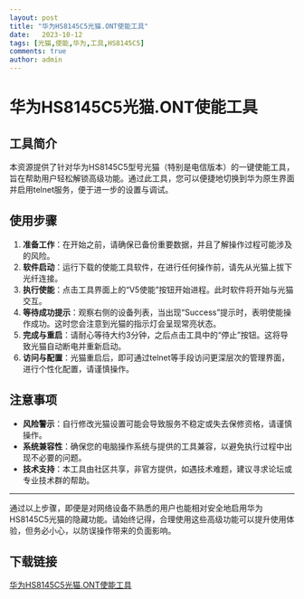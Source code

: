 ```yaml
---
layout: post
title: "华为HS8145C5光猫.ONT使能工具"
date:   2023-10-12
tags: [光猫,使能,华为,工具,HS8145C5]
comments: true
author: admin
---
```

# 华为HS8145C5光猫.ONT使能工具

## 工具简介
本资源提供了针对华为HS8145C5型号光猫（特别是电信版本）的一键使能工具，旨在帮助用户轻松解锁高级功能。通过此工具，您可以便捷地切换到华为原生界面并启用telnet服务，便于进一步的设置与调试。

## 使用步骤
1. **准备工作**：在开始之前，请确保已备份重要数据，并且了解操作过程可能涉及的风险。
2. **软件启动**：运行下载的使能工具软件，在进行任何操作前，请先从光猫上拔下光纤连接。
3. **执行使能**：点击工具界面上的“V5使能”按钮开始进程。此时软件将开始与光猫交互。
4. **等待成功提示**：观察右侧的设备列表，当出现“Success”提示时，表明使能操作成功。这时您会注意到光猫的指示灯会呈现常亮状态。
5. **完成与重启**：请耐心等待大约3分钟，之后点击工具中的“停止”按钮。这将导致光猫自动断电并重新启动。
6. **访问与配置**：光猫重启后，即可通过telnet等手段访问更深层次的管理界面，进行个性化配置，请谨慎操作。

## 注意事项
- **风险警示**：自行修改光猫设置可能会导致服务不稳定或失去保修资格，请谨慎操作。
- **系统兼容性**：确保您的电脑操作系统与提供的工具兼容，以避免执行过程中出现不必要的问题。
- **技术支持**：本工具由社区共享，非官方提供，如遇技术难题，建议寻求论坛或专业技术群的帮助。

---

通过以上步骤，即便是对网络设备不熟悉的用户也能相对安全地启用华为HS8145C5光猫的隐藏功能。请始终记得，合理使用这些高级功能可以提升使用体验，但务必小心，以防误操作带来的负面影响。

## 下载链接

[华为HS8145C5光猫.ONT使能工具](https://pan.quark.cn/s/b56aca5d455f)